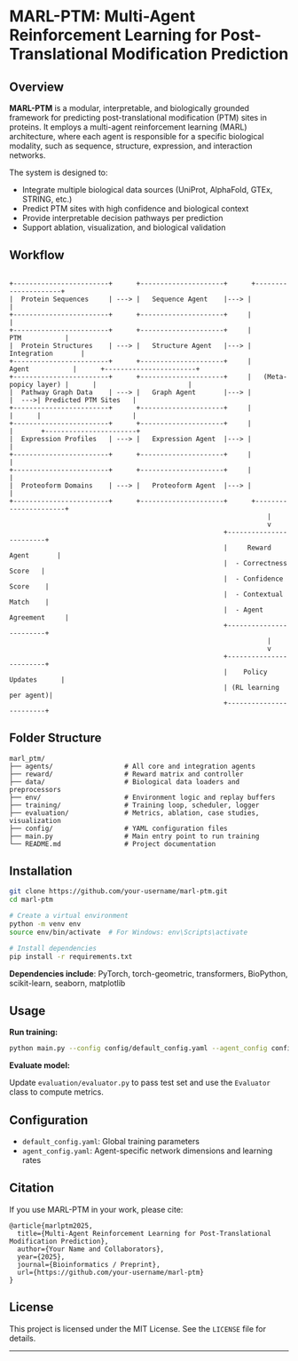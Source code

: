 
# MARL-PTM: Multi-Agent Reinforcement Learning for Post-Translational Modification Prediction

## Overview

**MARL-PTM** is a modular, interpretable, and biologically grounded framework for predicting post-translational modification (PTM) sites in proteins. It employs a multi-agent reinforcement learning (MARL) architecture, where each agent is responsible for a specific biological modality, such as sequence, structure, expression, and interaction networks.

The system is designed to:
- Integrate multiple biological data sources (UniProt, AlphaFold, GTEx, STRING, etc.)
- Predict PTM sites with high confidence and biological context
- Provide interpretable decision pathways per prediction
- Support ablation, visualization, and biological validation

## Workflow


```

+------------------------+      +---------------------+      +---------------------+      
|  Protein Sequences     | ---> |   Sequence Agent    |---> |                       |      
+------------------------+      +---------------------+     |                       |      
+------------------------+      +---------------------+     |         PTM           |      
|  Protein Structures    | ---> |   Structure Agent   |---> |     Integration       |     
+------------------------+      +---------------------+     |       Agent           |      +-----------------------+
+------------------------+      +---------------------+     |   (Meta-popicy layer) |      |                       |
|  Pathway Graph Data    | ---> |   Graph Agent       |---> |                       |  --->| Predicted PTM Sites   |
+------------------------+      +---------------------+     |                       |      |                       |
+------------------------+      +---------------------+     |                       |       +-----------------------+
|  Expression Profiles   | ---> |   Expression Agent  |---> |                       |    
+------------------------+      +---------------------+     |                       |      
+------------------------+      +---------------------+     |                       |     
|  Proteoform Domains    | ---> |   Proteoform Agent  |---> |                       |      
+------------------------+      +---------------------+      +----------------------+     
                                                                 |
                                                                 v
                                                      +------------------------+
                                                      |     Reward Agent       |
                                                      |  - Correctness Score   |
                                                      |  - Confidence Score    |
                                                      |  - Contextual Match    |
                                                      |  - Agent Agreement     |
                                                      +------------------------+
                                                                 |
                                                                 v
                                                      +------------------------+
                                                      |    Policy Updates      |
                                                      | (RL learning per agent)|
                                                      +------------------------+
```


## Folder Structure

```
marl_ptm/
├── agents/                  # All core and integration agents
├── reward/                  # Reward matrix and controller
├── data/                    # Biological data loaders and preprocessors
├── env/                     # Environment logic and replay buffers
├── training/                # Training loop, scheduler, logger
├── evaluation/              # Metrics, ablation, case studies, visualization
├── config/                  # YAML configuration files
├── main.py                  # Main entry point to run training
└── README.md                # Project documentation
```

## Installation

```bash
git clone https://github.com/your-username/marl-ptm.git
cd marl-ptm

# Create a virtual environment
python -m venv env
source env/bin/activate  # For Windows: env\Scripts\activate

# Install dependencies
pip install -r requirements.txt
```

**Dependencies include**: PyTorch, torch-geometric, transformers, BioPython, scikit-learn, seaborn, matplotlib

## Usage

**Run training:**

```bash
python main.py --config config/default_config.yaml --agent_config config/agent_config.yaml
```

**Evaluate model:**

Update `evaluation/evaluator.py` to pass test set and use the `Evaluator` class to compute metrics.

## Configuration

* `default_config.yaml`: Global training parameters
* `agent_config.yaml`: Agent-specific network dimensions and learning rates

## Citation

If you use MARL-PTM in your work, please cite:

```
@article{marlptm2025,
  title={Multi-Agent Reinforcement Learning for Post-Translational Modification Prediction},
  author={Your Name and Collaborators},
  year={2025},
  journal={Bioinformatics / Preprint},
  url={https://github.com/your-username/marl-ptm}
}
```

## License

This project is licensed under the MIT License. See the `LICENSE` file for details.

----
